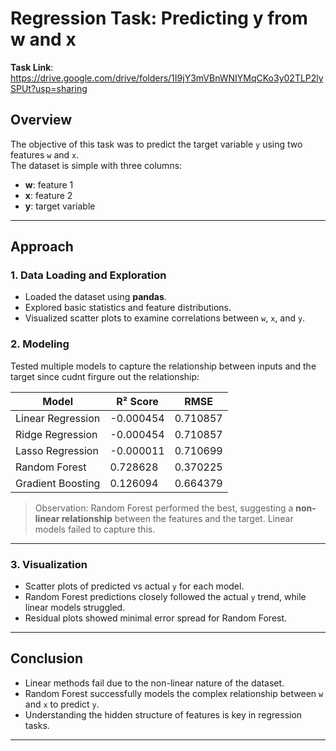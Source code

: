 # Regression Task: Predicting y from w and x
**Task Link**: https://drive.google.com/drive/folders/1I9jY3mVBnWNIYMqCKo3y02TLP2lySPUt?usp=sharing
## Overview
The objective of this task was to predict the target variable `y` using two features `w` and `x`.  
The dataset is simple with three columns:  

- **w**: feature 1  
- **x**: feature 2  
- **y**: target variable  

---

## Approach

### 1. Data Loading and Exploration
- Loaded the dataset using **pandas**.
- Explored basic statistics and feature distributions.
- Visualized scatter plots to examine correlations between `w`, `x`, and `y`.

### 2. Modeling
Tested multiple models to capture the relationship between inputs and the target since cudnt firgure out the relationship:

| Model               | R² Score   | RMSE      |
|--------------------|------------|-----------|
| Linear Regression   | -0.000454  | 0.710857  |
| Ridge Regression    | -0.000454  | 0.710857  |
| Lasso Regression    | -0.000011  | 0.710699  |
| Random Forest       | 0.728628   | 0.370225  |
| Gradient Boosting   | 0.126094   | 0.664379  |

> Observation: Random Forest performed the best, suggesting a **non-linear relationship** between the features and the target. Linear models failed to capture this.  

---

### 3. Visualization
- Scatter plots of predicted vs actual `y` for each model.
- Random Forest predictions closely followed the actual `y` trend, while linear models struggled.  
- Residual plots showed minimal error spread for Random Forest.

 

---

## Conclusion
- Linear methods fail due to the non-linear nature of the dataset.  
- Random Forest successfully models the complex relationship between `w` and `x` to predict `y`.  
- Understanding the hidden structure of features is key in regression tasks.  

---



